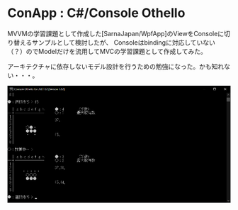# ConApp : C#/Console Othello

MVVMの学習課題として作成した[SarnaJapan/WpfApp]のViewをConsoleに切り替えるサンプルとして検討したが、
Consoleはbindingに対応していない（？）のでModelだけを流用してMVCの学習課題として作成してみた。

アーキテクチャに依存しないモデル設計を行うための勉強になった。かも知れない・・・。

![ConApp.png](/ConApp.png)
